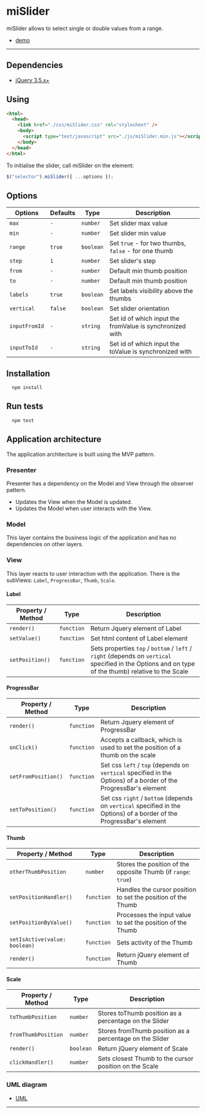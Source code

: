 # miSlider

  miSlider allows to select single or double values from a range.
  * [demo](https://iph9x.github.io/metalamp-4/index.html)

***

## Dependencies
  * [jQuery 3.5.x+](https://jquery.com)

## Using

```html
<html>
  <head>
    <link href="./css/miSlider.css" rel="stylesheet" />
    <body>
      <script type="text/javascript" src="./js/miSlider.min.js"></script>
    </body>
  </head>
</html>
```
To initialise the slider, call miSlider on the element:
```js
$("selector").miSlider({ ...options });
```

## Options

| Options | Defaults | Type | Description |
| --- | --- | --- | --- |
| `max` | `-` | `number` | Set slider max value |
| `min` | `-` | `number` | Set slider min value |
| `range` | `true` | `boolean` | Set `true` - for two thumbs, `false` - for one thumb |
| `step` | `1` | `number` | Set slider's step |
| `from` | `-` | `number` | Default min thumb position |
| `to` | `-` | `number` | Default min thumb position |
| `labels` | `true` | `boolean` | Set labels visibility above the thumbs |
| `vertical` | `false` | `boolean` | Set slider orientation |
| `inputFromId` | `-` | `string` | Set id of which input the fromValue is synchronized with |
| `inputToId` | `-` | `string` | Set id of which input the toValue is synchronized with |

## Installation

```
  npm install
```

## Run tests

```
  npm test
```

## Application architecture

The application architecture is built using the MVP pattern.

### Presenter

Presenter has a dependency on the Model and View through the observer pattern.
* Updates the View when the Model is updated.
* Updates the Model when user interacts with the View.

### Model

This layer contains the business logic of the application and has no dependencies on other layers.

### View

This layer reacts to user interaction with the application.
There is the subViews: `Label`, `ProgressBar`, `Thumb`, `Scale`.

#### Label
| Property / Method | Type | Description |
| --- | --- | --- |
| `render()` | `function` | Return Jquery element of Label |
| `setValue()` | `function` | Set html content of Label element |
| `setPosition()` | `function` | Sets properties `top` / `bottom` / `left` / `right` (depends on `vertical` specified in the Options and on type of the thumb) relative to the Scale |

#### ProgressBar

| Property / Method | Type | Description |
| --- | --- | --- |
| `render()` | `function` | Return Jquery element of ProgressBar |
| `onClick()` | `function` | Accepts a callback, which is used to set the position of a thumb on the scale |
| `setFromPosition()` | `function` | Set css `left` / `top` (depends on `vertical` specified in the Options) of a border of the ProgressBar's element |
| `setToPosition()` | `function` | Set css `right` / `bottom` (depends on `vertical` specified in the Options) of a border of the ProgressBar's element |

#### Thumb

| Property / Method | Type | Description |
| --- | --- | --- |
| `otherThumbPosition` | `number` | Stores the position of the opposite Thumb (if `range`: `true`)|
| `setPositionHandler()` | `function` | Handles the cursor position to set the position of the Thumb |
| `setPositionByValue()` | `function` | Processes the input value to set the position of the Thumb |
| `setIsActive(value: boolean)` | `function` | Sets activity of the Thumb |
| `render()` | `function` | Return jQuery element of Thumb |

#### Scale

| Property / Method | Type | Description |
| --- | --- | --- |
| `toThumbPosition` | `number` | Stores toThumb position as a percentage on the Slider |
| `fromThumbPosition` | `number` | Stores fromThumb position as a percentage on the Slider |
| `render()` | `boolean` | Return jQuery element of Scale |
| `clickHandler()` | `number` | Sets closest Thumb to the cursor position on the Scale |

### UML diagram
  * [UML](https://viewer.diagrams.net/?highlight=0000ff&edit=_blank&layers=1&nav=1&title=Untitled%20Diagram5-2.drawio#R7Z1Zc6M4EIB%2FTap2HzLFZWw%2Fxs4xR2bWM8kkM09bslEME0BeIcdxfv0KLGywFAzEHI5VlaoYIS59rVZ3qxEn%2BtB7vsJgZn9FFnRPNMV6PtHPTzRNNTST%2FgtLlquSnskKptixWKVNwY3zAlmhwkrnjgWDVEWCkEucWbpwgnwfTkiqDGCMFulqD8hNX3UGppAruJkAly%2B9dyxis6fQupvyj9CZ2vGVVbO%2F2uOBuDJ7ksAGFlokivSLE32IESKrX97zELph48Xtcv9pee9eP5pXn78H%2F4Gfgy%2B33%2B5OVye7LHLI%2BhEw9EnpU4%2FIzPkd9K6%2BXCy8PxPwspx%2FHpyqGns2sowbDFq0%2FdgmwsRGU%2BQD92JTOtiUXiM0o9VUWvgHErJk%2BMGcIFpkE89le%2BGzQ37R38qHDtv6ndhzHkqbEm8s4w2f4GXioHDzd3Lf5rBoKz7OAoENLXZ6jOa%2BFW2Fu3I2JGvwAM3xhLXKy%2BPD5cc748%2Bv2ejy%2B0K5Oht%2FPmUNrhCAp5Bk1GM9JmzZhFAyTFcQeZDeP62AoQuI85SWXMA6wHRdbwOZ%2FmCcxcyz7voJuHN2pRGGAW0RiDlhCBaO5wI%2FpP6AfBLLRdiWwHWmPv09WR2pD54gJg7teGdsBwllYzCxHde6Bks0D1soIGDyGG8NbISdF3paEIsJ3Y0JEyKqeJI1bsIj2aXp7dI6oxijui66BgFhdSbIdcEscMbRDYdVPIrJ8QeIEOTFJ0pJx7qDRxsEo8e1ylALC0%2FYGvA5Ezfbq%2FWZxmEats8ALTbqSjVZmZ1QVZqivC4h7Go%2FqEoF%2FpS2weZyupK6nGrkvZ6ZvhxwKXcfEDgIWzHg5HL9pOVFVeVE1YsGKP2MlrKxaktiaaOThHS68IG8KpvBDEwcf3od1Tk3NiU%2F2FOHRYge%2B%2BBGcmE7lgX9SG4IIGC87gsz5PgkapbOgP7RxhuGSqtDb2hIt9XNNv0Lq2MyRD4VMeBEsgSp3C5gKLsCKcvsxLulbJmmV5Ty3tSOxrF8cuBihfIu%2FPXeSGYoFzYyioek%2FfDuaA3zNjjeHGHXiUaWhJ3Aa90d%2BD0KMjJKGO%2FbyCA5VTmZ0HmZ0AX8XTCG7ggFDnFQeH68qrslF0114m4vH9Te25mKzUWOKZ77f%2F397rpuVfx6TSvhDgdwPrPoEH6JkSc55uaoqjVqV2FP5EfTFchbJDHmx6jn1KeVYeQHyRVGCTE%2FRNNoWKmaHEShPSt96fp9aUPJ69x2yznTpa9XvzPd5cTUc%2FyV%2F%2BXPvbEg%2BnMkKsfMLWVt8aV7PErw%2FK5R7tWZLgy8TmdaaCfwQ8wDDjWvJF4R8byedmXEeW0dzqlI3hXxVpUarUghcF6nBwTOJPLqkOslbbW9DeN9DjmH%2BNhDpMWpdnIaZ3uIkYrnrPggqYyxlQFZp18v1Mh895QxtuIYc09nV4UxzkSSQbY3eLxqjS6vmKKce3ojQqNGJ1Y8MvI%2BjTiHQ0ZKq4%2BUdnrpNKDcalorFSjtdA4o60gQXpOR0lQPPpxQqcpbcTJWWsCtLo688cwjjTf4ZLS0WuZ1hkvFzHnzUMZLqyRea8BUjFzjkMuIacXQGw%2BZajoHnYN87DHTElybDppqryVCHXfQtATJxrOhtNdyTI85bFoCZPNxU75PXodqjGMowzXVh2v0fjp%2B0lVziodaLl6jbr0lpvdaEa8R50Lz%2Ft4x2wTZnXnvkZuq3jUReHT0GS2Ij2IU2RNEvek5VJGTBkks9RJlfpRm0%2FaAwPWiKO%2FCLcmxne%2BAiTnyyaQjjKbUOAoGgA%2BZSOuuhtcW1LLWXef9W3f8rLG07l7r0odj3fFzrMdu3RWH2Lx1x0%2BuIn%2FoOpNHifGALDudd6CpZReGXqWhXhxn4waeznvOFOctkjCLw6z1TX%2F44v3wevb08vzLv5df77997M2v4lfEC63QljZq61%2BvTUst2KaeFFiwrZiJnVyiTdwXGL7kGm3iiswg2d8ibdGhZxiDZaICk%2FnNmUdhwcYyN7fy5Pra1qp%2B2%2FX1rOr0x%2BoG9mqRx22a0C%2BrBRel69hAHme3pOvYf%2Feeoy5zBXaOiOu%2BfDCeo85PSx6751gcYuOeo85nCUxCv%2FEj8Glnkixb6j4KLVTlAC3U9hiovZwGajzT0LCBqiqdtMWpZhuoxpZ9slX%2FzRaqUCL1ZiWyeyQiGWuU%2Bhe2zrzvxJhya8%2B9sfRLmpjSyuGWdAWjlFpuIa6D8ksEUXNiQxwJ68bwf8dp7HltoV5uqctwTkRSVt2CjnLZ4wqwil4pE2Gtyuc0eG8lkcUkfZbCQEU%2BS739lE%2BCOaos9T1xFM111cuRzw45osU99kRROMlVL0ZBOsiRrO6xL4aitaxrZdhpNA4U%2F46%2BELWOCVX4ZSme5Juc7rw%2BdxwfbInPHVtmDYVaykE3dDWJ%2FVT5oGj9HeyjrRHEDm23MDDQGoFoWRCm0z88LZDSARuVUK0WyPpI0s4vysWrmrQEerdFUwBKXi3QGtUfO0O7qXfbRV1tD%2FW8UfZ0V1cMo21qP7cwtEvtdxtV%2B3HGWX3fFa2BepvT1LZnAbU9z%2BplNlLCSfxnHED8lP%2FDpdqJnOLZIav5p3jMrZndat9Ib%2Bl3S8WSKjPPdoY41r35YDLPTH5uJ5iPgwl2xkccbizOsfHkM1OwRI0vUZZA2firS6bgyzgOlgwP6X2lbqdJ36FIyKjK0E87DHsjjt%2FFH7TrZaf3dRTlTfW7WY5D7qPXj7fyn9hR%2B7frumaTklok2n14ksr7mHo52EVFnvuG4w4R3r6vovUzRb6EpE5%2BDr5dD%2B8n%2Bp31n%2F0LPn2aPV2sP6O6GRbp8Adjd0cwLnJ%2ByBC5KAx4%2BWjlRTuuu1W005Fe%2BycL2yHwhg6h4TUXGMy4blFMRIusm2akGr%2FDGyyGaKzLcFHzjnVCLvyrucfJRd16z1EUPagVjCbBiII6hiBvd09c6CZGiCT1Hn1Qe%2FVJEP3ifw%3D%3D)

***

